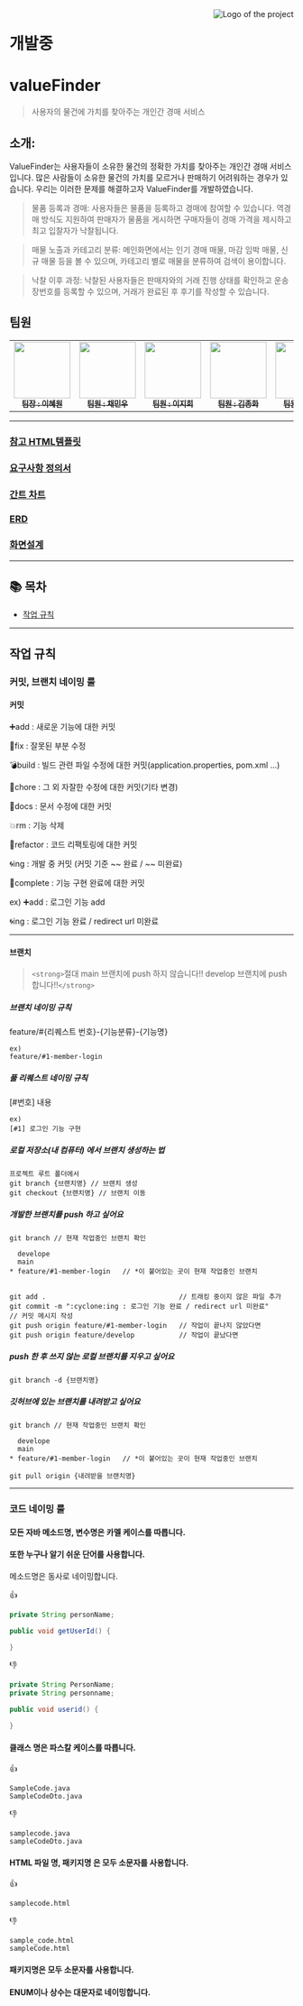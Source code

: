 <img src="./images/logo.png" alt="Logo of the project" align="right">

# 개발중

# valueFinder

> 사용자의 물건에 가치를 찾아주는 개인간 경매 서비스

## 소개:

ValueFinder는 사용자들이 소유한 물건의 정확한 가치를 찾아주는 개인간 경매 서비스입니다. 많은 사람들이 소유한 물건의 가치를 모르거나 판매하기 어려워하는 경우가 있습니다. 우리는 이러한 문제를 해결하고자 ValueFinder를 개발하였습니다.

> 물품 등록과 경매: 사용자들은 물품을 등록하고 경매에 참여할 수 있습니다. 역경매 방식도 지원하여 판매자가 물품을 게시하면 구매자들이 경매 가격을 제시하고 최고 입찰자가 낙찰됩니다.

> 매물 노출과 카테고리 분류: 메인화면에서는 인기 경매 매물, 마감 임박 매물, 신규 매물 등을 볼 수 있으며, 카테고리 별로 매물을 분류하여 검색이 용이합니다.

> 낙찰 이후 과정: 낙찰된 사용자들은 판매자와의 거래 진행 상태를 확인하고 운송장번호를 등록할 수 있으며, 거래가 완료된 후 후기를 작성할 수 있습니다.

## 팀원

<table>
  <tbody>
    <tr>
      <td align="center"><a href="https://github.com/Lee-hye-won"><img src="https://avatars.githubusercontent.com/u/105015513?v=4" width="100px;" alt=""/><br /><sub><b>팀장 : 이혜원</b></sub></a><br /></td>
      <td align="center"><a href="https://github.com/minwoochae"><img src="https://avatars.githubusercontent.com/u/130428663?v=4" width="100px;" alt=""/><br /><sub><b>팀원 : 채민우</b></sub></a><br /></td>
      <td align="center"><a href="https://github.com/leejiheee"><img src="https://avatars.githubusercontent.com/u/130732295?v=44" width="100px;" alt=""/><br /><sub><b>팀원 : 이지희</b></sub></a><br /></td>
      <td align="center"><a href="https://github.com/jhkim1102"><img src="https://avatars.githubusercontent.com/u/130732119?v=4" width="100px;" alt=""/><br /><sub><b>팀원 : 김종화</b></sub></a><br /></td>
      <td align="center"><a href="https://github.com/JOONGHWANLEE"><img src="https://avatars.githubusercontent.com/u/130732039?v=4" width="100px;" alt=""/><br /><sub><b>팀원 : 이중환</b></sub></a><br /></td>
    </tr>
  </tbody>
</table>
<hr>

### [참고 HTML템플릿](https://themewagon.github.io/travelo/)

### [요구사항 정의서](https://docs.google.com/spreadsheets/d/150WOxxBdb120Stql9RnWlvUK_vRlqHGH37nTVox6e8Y/edit#gid=0)

### [간트 차트](https://docs.google.com/spreadsheets/d/1WsOu9WPZ1T770cEXPiNKnxmyKw5zxnEFisGoHuBn0dU/edit?pli=1#gid=1115838130)

### [ERD](https://www.erdcloud.com/d/AJECkdDa5fRg4ioaw)

### [화면설계](https://www.figma.com/file/JXdW6QzP7QEJbPIjqog2jp/Untitled?type=design&node-id=0-1&mode=design&t=Fxcg4JCad8AJw5UW-0)

<hr>

## 📚 목차

* [작업 규칙](#작업-규칙)

<hr>

## 작업 규칙

### 커밋, 브랜치 네이밍 룰

#### 커밋

➕add : 새로운 기능에 대한 커밋

🔧fix : 잘못된 부분 수정

💣build : 빌드 관련 파일 수정에 대한 커밋(application.properties, pom.xml ...)

📝chore : 그 외 자잘한 수정에 대한 커밋(기타 변경)

🔖docs : 문서 수정에 대한 커밋

💥rm : 기능 삭제

👻refactor : 코드 리팩토링에 대한 커밋

🌀ing : 개발 중 커밋 (커밋 기준 ~~ 완료 / ~~ 미완료)

🎉complete : 기능 구현 완료에 대한 커밋

ex)
➕add : 로그인 기능 add

🌀ing : 로그인 기능 완료 / redirect url 미완료

<hr>

#### 브랜치

> `<strong>`절대 main 브랜치에 push 하지 않습니다!! develop 브랜치에 push 합니다!!`</strong>`

##### 브랜치 네이밍 규칙

feature/#{리퀘스트 번호}-{기능분류}-{기능명}

```
ex)
feature/#1-member-login
```

##### 풀 리퀘스트 네이밍 규칙

[#번호] 내용

```
ex)
[#1] 로그인 기능 구현
```

##### 로컬 저장소(내 컴퓨터) 에서 브랜치 생성하는 법

```git
프로젝트 루트 폴더에서
git branch {브랜치명} // 브랜치 생성
git checkout {브랜치명} // 브랜치 이동
```

##### 개발한 브랜치를 push 하고 싶어요

```git
git branch // 현재 작업중인 브랜치 확인

  develope
  main
* feature/#1-member-login   // *이 붙어있는 곳이 현재 작업중인 브랜치


git add .                                 // 트래킹 중이지 않은 파일 추가
git commit -m ":cyclone:ing : 로그인 기능 완료 / redirect url 미완료"       // 커밋 메시지 작성
git push origin feature/#1-member-login   // 작업이 끝나지 않았다면
git push origin feature/develop           // 작업이 끝났다면
```

##### push 한 후 쓰지 않는 로컬 브랜치를 지우고 싶어요

```git
git branch -d {브랜치명}
```

##### 깃허브에 있는 브랜치를 내려받고 싶어요

```git
git branch // 현재 작업중인 브랜치 확인

  develope
  main
* feature/#1-member-login   // *이 붙어있는 곳이 현재 작업중인 브랜치

git pull origin {내려받을 브랜치명}
```

<hr>

### 코드 네이밍 룰

#### 모든 자바 메소드명, 변수명은 카멜 케이스를 따릅니다.

#### 또한 누구나 알기 쉬운 단어를 사용합니다.

메소드명은 동사로 네이밍합니다.

👍

```java
private String personName; 

public void getUserId() {

}
```

👎

```java
private String PersonName;
private String personname; 

public void userid() {

}
```

#### 클래스 명은 파스칼 케이스를 따릅니다.

👍

```text
SampleCode.java
SampleCodeDto.java
```

👎

```text
samplecode.java
sampleCodeDto.java
```

#### HTML 파일 명, 패키지명 은 모두 소문자를 사용합니다.

👍

```text
samplecode.html
```

👎

```text
sample_code.html
sampleCode.html
```

#### 패키지명은 모두 소문자를 사용합니다.

#### ENUM이나 상수는 대문자로 네이밍합니다.
